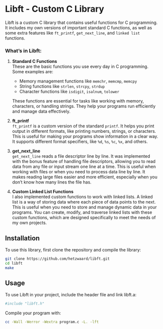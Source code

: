 # Libft - Custom C Library

Libft is a custom C library that contains useful functions for C programming. It includes my own versions of important standard C functions, as well as some extra features like `ft_printf`, `get_next_line`, and `linked list` functions.

### What’s in Libft:

1. **Standard C Functions**  
   These are the basic functions you use every day in C programming. Some examples are:
   - Memory management functions like `memchr`, `memcmp`, `memcpy`
   - String functions like `strlen`, `strcpy`, `strdup`
   - Character functions like `isdigit`, `isalnum`, `tolower`

   These functions are essential for tasks like working with memory, characters, or handling strings. They help your programs run efficiently and manage data effectively.

2. **ft_printf**  
   `ft_printf` is a custom version of the standard `printf`. It helps you print output in different formats, like printing numbers, strings, or characters. This is useful for making your programs show information in a clear way. It supports different format specifiers, like `%d`, `%s`, `%c`, `%x`, and others.

3. **get_next_line**  
   `get_next_line` reads a file descriptor line by line. It was implemented with the bonus feature of handling file descriptors, allowing you to read data from any file or input stream one line at a time. This is useful when working with files or when you need to process data line by line. It makes reading large files easier and more efficient, especially when you don’t know how many lines the file has.
   
5. **Custom Linked List Functions**  
   I also implemented custom functions to work with linked lists. A linked list is a way of storing data where each piece of data points to the next. This is useful when you need to store and manage dynamic data in your programs. You can create, modify, and traverse linked lists with these custom functions, which are designed specifically to meet the needs of my own projects.

## Installation

To use this library, first clone the repository and compile the library:
```bash
git clone https://github.com/hetzwaard/libft.git
cd libft
make
```
## Usage
To use Libft in your project, include the header file and link libft.a:
```bash
#include "libft.h"
```
Compile your program with:
```bash
cc -Wall -Werror -Wextra program.c -L. -lft
```
